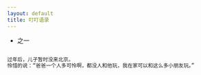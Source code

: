 ```yaml
---
layout: default
title: 叮叮语录
---
```



* 之一

```python

过年后，儿子暂时没来北京。
怜惜的说：“爸爸一个人多可怜啊，都没人和他玩，我在家可以和这么多小朋友玩。”
```
